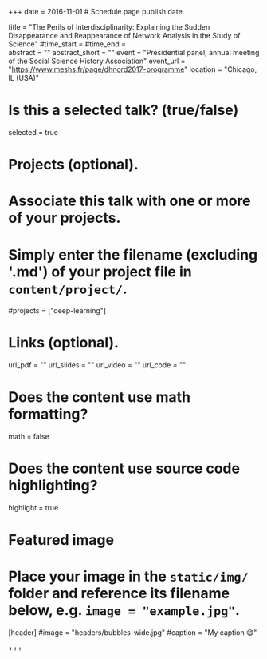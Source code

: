 +++
date = 2016-11-01  # Schedule page publish date.

title = "The Perils of Interdisciplinarity: Explaining the Sudden Disappearance and Reappearance of Network Analysis in the Study of Science"
#time_start = 
#time_end =  
abstract = ""
abstract_short = ""
event = "Presidential panel, annual meeting of the Social Science History Association"
event_url = "https://www.meshs.fr/page/dhnord2017-programme"
location = "Chicago, IL (USA)"

# Is this a selected talk? (true/false)
selected = true

# Projects (optional).
#   Associate this talk with one or more of your projects.
#   Simply enter the filename (excluding '.md') of your project file in `content/project/`.
#projects = ["deep-learning"]

# Links (optional).
url_pdf = ""
url_slides = ""
url_video = ""
url_code = ""

# Does the content use math formatting?
math = false

# Does the content use source code highlighting?
highlight = true

# Featured image
# Place your image in the `static/img/` folder and reference its filename below, e.g. `image = "example.jpg"`.
[header]
#image = "headers/bubbles-wide.jpg"
#caption = "My caption :smile:"

+++

